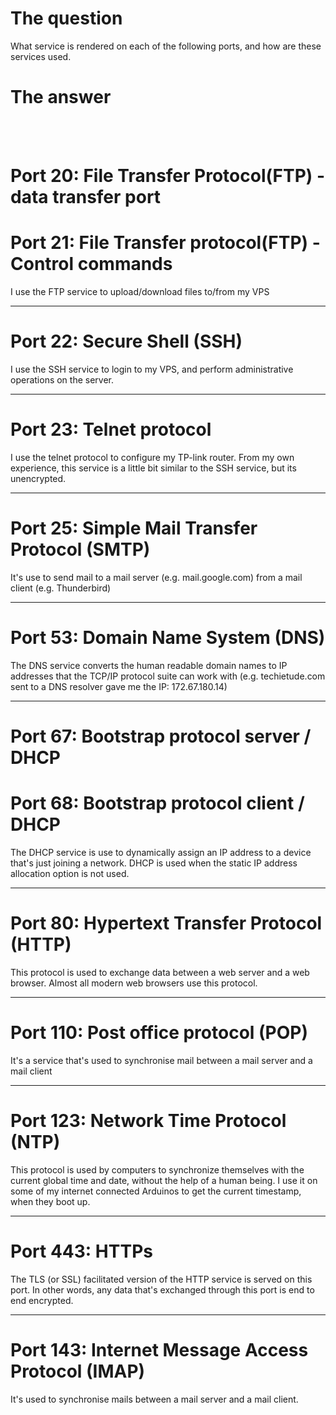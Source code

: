 # The question
What service is rendered on each of the following ports, and how are these services used.

# The answer
<br/><br/>
# Port 20: File Transfer Protocol(FTP) - data transfer port  
# Port 21: File Transfer protocol(FTP) - Control commands

I use the FTP service to upload/download files to/from my VPS

--------------------------------
# Port 22: Secure Shell  (SSH)

I use the SSH service to login to my VPS, and perform administrative operations on the server.

--------------------------------
# Port 23: Telnet protocol

I use the telnet protocol to configure my TP-link router.
From my own experience, this service is a little bit similar to the SSH service, but its unencrypted.

--------------------------------
# Port 25: Simple Mail Transfer Protocol (SMTP)

It's use to send mail to a mail server (e.g. mail.google.com) from a mail client (e.g. Thunderbird)

--------------------------------
# Port 53: Domain Name System (DNS)

The DNS service converts the human readable domain names to IP addresses that the TCP/IP protocol suite can work with (e.g. techietude.com sent to a DNS resolver gave me the IP: 172.67.180.14)

--------------------------------
# Port 67: Bootstrap protocol server / DHCP

# Port 68: Bootstrap protocol client / DHCP

The DHCP service is use to dynamically assign an IP address to a device that's just joining a network. 
DHCP is used when the static IP address allocation option is not used. 
 
--------------------------------
# Port 80: Hypertext Transfer Protocol (HTTP)

This protocol is used to exchange data between a web server and a web browser.
Almost all modern web browsers use this protocol.

--------------------------------
# Port 110: Post office protocol (POP)

It's a service that's used to synchronise mail between a mail server and a mail client

--------------------------------
# Port 123: Network Time Protocol (NTP)

This protocol is used by computers to synchronize themselves with the current global time and date, without the help of a human being.
I use it on some of my internet connected Arduinos to get the current timestamp, when they boot up.

--------------------------------
# Port 443: HTTPs

The TLS (or SSL) facilitated version of the HTTP service is served on this port.
In other words, any data that's exchanged through this port is end to end encrypted.

--------------------------------
# Port 143: Internet Message Access Protocol (IMAP)

It's used to synchronise mails between a mail server and a mail client.
